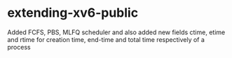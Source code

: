 # extending-xv6-public
Added FCFS, PBS, MLFQ scheduler and also added new fields ctime, etime and rtime for creation time, end-time and total time respectively of a process
